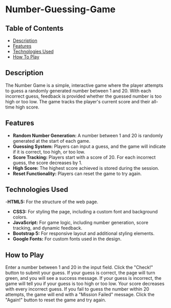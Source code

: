 # Number-Guessing-Game

## Table of Contents

- [Description](#description)
- [Features](#features)
- [Technologies Used](#technologies-used)
- [How To Play](#how-to-play)

## Description

The Number Game is a simple, interactive game where the player attempts to guess a randomly generated number between 1 and 20. With each incorrect guess, feedback is provided whether the guessed number is too high or too low. The game tracks the player's current score and their all-time high score.

## Features

- **Random Number Generation:** A number between 1 and 20 is randomly generated at the start of each game.
- **Guessing System:** Players can input a guess, and the game will indicate if it is correct, too high, or too low.
- **Score Tracking:** Players start with a score of 20. For each incorrect guess, the score decreases by 1.
- **High Score:** The highest score achieved is stored during the session.
- **Reset Functionality:** Players can reset the game to try again.

## Technologies Used

-**HTML5:** For the structure of the web page.
- **CSS3:** For styling the page, including a custom font and background colors.
- **JavaScript:** For game logic, including number generation, score tracking, and dynamic feedback.
- **Bootstrap 5:** For responsive layout and additional styling elements.
- **Google Fonts:** For custom fonts used in the design.

## How to Play

Enter a number between 1 and 20 in the input field.
Click the "Check!" button to submit your guess.
If your guess is correct, the page will turn green, and you will see a success message.
If your guess is incorrect, the game will tell you if your guess is too high or too low. Your score decreases with every incorrect guess.
If you fail to guess the number within 20 attempts, the game will end with a "Mission Failed" message.
Click the "Again!" button to reset the game and try again.
